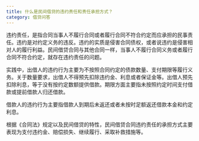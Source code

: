```yaml
---
title: 什么是民间借贷的违约责任和责任承担方式？
category: 借贷问答
---
```


违约责任，是指合同当事人不履行合同或者履行合同不符合约定而应承担的民事责任。违约是对约定义务的违反。违约的实质是侵害合同债权，或者说违约是侵害相对人的履行利益。民间借贷合同与其他合同一样，当事人不履行合同义务或者履行合同不符合约定，就存在违约责任的问题。

实践中，出借人的违约行为主要为不按照合同约定的债款数量、支付期限等履行义务。关于数量要求，出借人不得预先扣除违约金、利息或者保证金等。出借人预先扣除利息，等于没有按约定数额提供借款。期限方面主要指未按照约定时间支付借款或提前借款人归还借款。

借款人的违约行为主要指借款人到期后未返还或者未按时足额返还借款本金和约定利息。

根据《合同法》规定以及民间借贷的特性，民间借贷合同违约责任的承担方式主要表现为支付违约金、赔偿损失、继续履行、采取补救措施等。
